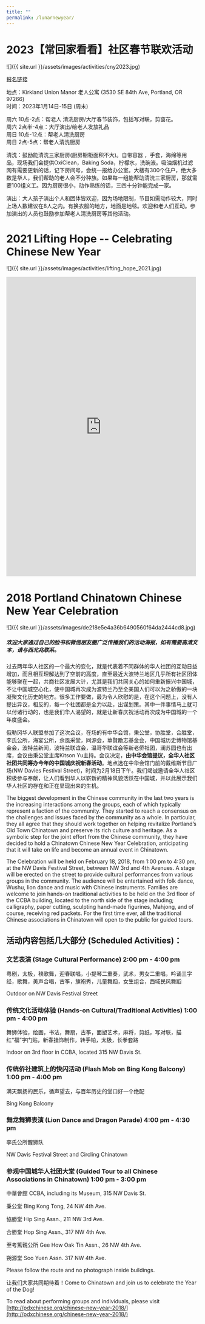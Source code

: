 ```yaml
---
title: ""
permalink: /lunarnewyear/
---
```


# 2023【常回家看看】社区春节联欢活动

![]({{ site.url }}/assets/images/activities/cny2023.jpg)

[报名链接](https://docs.google.com/forms/d/e/1FAIpQLSerbP7209LCkipAJUhnEdkvN0S-N-lbFywEG5Jc7MZtjexAlA/viewform?usp=sf_link)

地点：Kirkland Union Manor 老人公寓 (3530 SE 84th Ave, Portland, OR 97266)  
时间：2023年1月14日-15日 (周末)  

周六 10点-2点：帮老人 清洗厨房/大厅春节装饰，包括写对联，剪窗花。  
周六 2点半-4点：大厅演出/给老人发放礼品  
周日 10点-12点：帮老人清洗厨房  
周日 2点-5点：帮老人清洗厨房  

清洗：鼓励能清洗三家厨房(厨房橱柜面积不大)。自带容器 ，手套，海绵等用品，现场我们会提供OxiClean，Baking Soda，柠檬水，洗碗液。吸油烟机过滤网有需要更新的话，记下房间号，会统一报给办公室。大楼有300个住户，绝大多数是华人，我们帮助的老人会不分种族。如果每一组能帮助清洗三家厨房，那就需要100组义工。因为厨房很小，动作熟练的话，三四十分钟能完成一家。

演出：大人孩子演出个人和团体皆欢迎，因为场地限制，节目如需动作较大，同时上场人数建议在8人之内。有换衣服的地方，地面是地毯。欢迎和老人们互动。参加演出的人员也鼓励参加帮老人清洗厨房等其他活动。

# 2021 Lifting Hope -- Celebrating Chinese New Year

![]({{ site.url }}/assets/images/activities/lifting_hope_2021.jpg)

<iframe src="https://www.facebook.com/plugins/post.php?href=https%3A%2F%2Fwww.facebook.com%2FOregonChineseCoalition%2Fposts%2F1330277750678122&width=500&show_text=true&height=787&appId" width="500" height="787" style="border:none;overflow:hidden" scrolling="no" frameborder="0" allowfullscreen="true" allow="autoplay; clipboard-write; encrypted-media; picture-in-picture; web-share"></iframe>

# 2018 Portland Chinatown Chinese New Year Celebration

![]({{ site.url }}/assets/images/de218e5e4a36b6490560f64da2444cd8.jpg)

##### 欢迎大家通过自己的脸书和微信朋友圈广泛传播我们的活动海报，如有需要高清文本，请与西北兆联系。

过去两年华人社区的一个最大的变化，就是代表着不同群体的华人社团的互动日益增加，而且相互理解达到了空前的高度，直至最近大波特兰地区几乎所有社区团体能够聚在一起，共商社区发展大计，尤其是我们共同关心的如何重新振兴中国城，不让中国城空心化，使中国城再次成为波特兰乃至全美国人们可以为之骄傲的一块凝聚文化历史的地方。很多工作要做，最为令人欣慰的是，在这个问题上，没有人提出异议，相反的，每一个社团都是全力以赴，出谋划策。其中一件事情马上就可以付诸行动的，也是我们华人渴望的，就是让新春庆祝活动再次成为中国城的一个年度盛会。

俄勒冈华人联盟参加了这次会议，在场的有中华会馆，秉公堂，协胜堂，合胜堂，李氏公所，海宴公所，余風采堂，同源会，華賢勵志基金会，中国城历史博物馆基金会，波特兰新闻，波特兰联谊会，温哥华联谊会等新老侨社团，澜苏园也有出席，会议由秉公堂主席Kitson Yu主持。会议决定，<b>由中华会馆提议，全华人社区社团共同筹办今年的中国城庆祝新春活动</b>。地点选在中华会馆门前的戴维斯节日广场(NW Davies Festival Street)，时间为2月18日下午。我们竭诚邀请全华人社区积极参与奉献，让人们看到华人以崭新的精神风貌活跃在中国城，并以此展示我们华人社区的存在和正在显现出来的生机。

The biggest development in the Chinese community in the last two years is the increasing interactions among the groups, each of which typically represent a faction of the community. They started to reach a consensus on the challenges and issues faced by the community as a whole. In particular, they all agree that they should work together on helping revitalize Portland’s Old Town Chinatown and preserve its rich culture and heritage. As a symbolic step for the joint effort from the Chinese community, they have decided to hold a Chinatown Chinese New Year Celebration, anticipating that it will take on life and become an annual event in Chinatown.

The Celebration will be held on February 18, 2018, from 1:00 pm to 4:30 pm, at the NW Davis Festival Street, between NW 3rd and 4th Avenues. A stage will be erected on the street to provide cultural performances from various groups in the community. The audience will be entertained with folk dance, Wushu, lion dance and music with Chinese instruments. Families are welcome to join hands-on traditional activities to be held on the 3rd floor of the CCBA building, located to the north side of the stage including; calligraphy, paper cutting, sculpting hand-made figurines, Mahjong, and of course, receiving red packets. For the first time ever, all the traditional Chinese associations in Chinatown will open to the public for guided tours.

## 活动内容包括几大部分 (Scheduled Activities)：

### 文艺表演 (Stage Cultural Performance) 2:00 pm - 4:00 pm

粤剧，太极，秧歌舞，迎春联唱，小提琴二重奏，武术，男女二重唱，吟诵三字经，歌舞，美声合唱，古筝，旗袍秀，儿童舞蹈，女生组合，西域民风舞蹈

Outdoor on NW Davis Festival Street

### 传统文化活动体验 (Hands-on Cultural/Traditional Activities) 1:00 pm - 4:00 pm

舞狮体验，绘画，书法，舞扇，古筝，面塑艺术，麻将，剪纸，写对联，描红“福”字门贴，新春挂饰制作，转手帕，太极，长拳套路

Indoor on 3rd floor in CCBA, located 315 NW Davis St.

### 传统侨社建筑上的快闪活动 (Flash Mob on Bing Kong Balcony) 1:00 pm - 4:00 pm

满天飘扬的民乐，循声望去，与百年历史的堂口好一个绝配

Bing Kong Balcony

### 舞龙舞狮表演 (Lion Dance and Dragon Parade) 4:00 pm - 4:30 pm

李氏公所醒狮队

NW Davis Festival Street and Circling Chinatown

### 参观中国城华人社团大堂 (Guided Tour to all Chinese Associations in Chinatown) 1:00 pm - 3:00 pm

中華會館 CCBA, including its Museum, 315 NW Davis St.

秉公堂 Bing Kong Tong, 24 NW 4th Ave.

協勝堂 Hip Sing Assn., 211 NW 3rd Ave.

合勝堂 Hop Sing Assn., 317 NW 4th Ave.

至考篤親公所 Gee How Oak Tin Assn., 26 NW 4th Ave.

朔源堂 Soo Yuen Assn. 317 NW 4th Ave.

Please follow the route and no photograph inside buildings.

让我们大家共同期待着！Come to Chinatown and join us to celebrate the Year of the Dog!

To read about performing groups and individuals, please visit [http://pdxchinese.org/chinese-new-year-2018/](http://pdxchinese.org/chinese-new-year-2018/)
